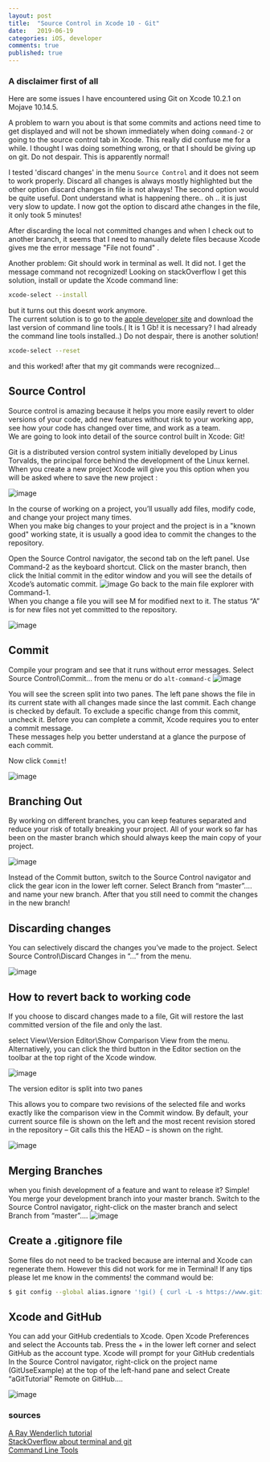 ```yaml
---
layout: post
title:  "Source Control in Xcode 10 - Git"
date:   2019-06-19
categories: iOS, developer
comments: true
published: true
---
```

 
### A disclaimer first of all

Here are some issues I have encountered using Git on Xcode 10.2.1 on Mojave 10.14.5.

A problem to warn you about is that some commits and actions need time to get displayed and will not be shown immediately when doing `command-2` or going to the source control tab in Xcode. This really did confuse me for a while. I thought I was doing something wrong, or that I should be giving up on git. Do not despair. This is apparently normal!

I tested 'discard changes' in the menu `Source Control` and it does not seem to work properly. Discard all changes is always mostly highlighted but the other option discard changes in file is not always! The second option would be quite useful. Dont understand what is happening there.. oh .. it is just very slow to update. I now got the option to discard athe changes in the file, it only took 5 minutes!

After discarding the local not committed changes and when I check out to another branch, it seems that I need to manually delete files because Xcode gives me the error message "File not found" . 

Another problem: Git should work in terminal as well. It did not. I get the message command not recognized!
Looking on stackOverflow I get this solution, install or update the Xcode command line:

``` bash
xcode-select --install
```
but it turns out this doesnt work anymore.   
The current solution is to go to the [apple developer site](https://developer.apple.com/download/more/) and download the last version of command line tools.( It is 1 Gb! it is necessary? I had already the command line tools installed..)
Do not despair, there is another solution! 
``` bash
xcode-select --reset
```
and this worked! after that my git commands were recognized...

## Source Control

Source control is amazing because it helps you more easily revert to older versions of your code, add new features without risk to your working app, see how your code has changed over time, and work as a team.  
We are going to look into detail of the source control built in Xcode: Git!

Git is a distributed version control system initially developed by Linus Torvalds, the principal force behind the development of the Linux kernel.  
When you create a new project Xcode will give you this option when you will be asked where to save the new project :

![image](/assets/img/git/1.png)


In the course of working on a project, you’ll usually add files, modify code, and change your project many times.  
When you make big changes to your project and the project is in a "known good" working state, it is usually a good idea to commit the changes to the repository.

Open the Source Control navigator, the second tab on the left panel. Use Command-2 as the keyboard shortcut.
Click on the master branch, then click the Initial commit in the editor window and you will see the details of Xcode’s automatic commit.
![image](/assets/img/git/2.png)
Go back to the main file explorer with Command-1.  
When you change a file you will see M for modified next to it.  The status “A” is for new files not yet committed to the repository.

![image](/assets/img/git/3.png)

## Commit

Compile your program and see that it runs without error messages.
Select Source Control\Commit… from the menu or do `alt-command-c`
![image](/assets/img/git/4.png)

You will see the screen split into two panes. The left pane shows the file in its current state with all changes made since the last commit.
Each change is checked by default. To exclude a specific change from this commit, uncheck it.
Before you can complete a commit, Xcode requires you to enter a commit message.  
These messages help you better understand at a glance the purpose of each commit.  

Now click `Commit`!

![image](/assets/img/git/5.png)

## Branching Out

By working on different branches, you can keep features separated and reduce your risk of totally breaking your project.
All of your work so far has been on the master branch which should always keep the main copy of your project.

![image](/assets/img/git/6.png)

Instead of the Commit button, switch to the Source Control navigator and click the gear icon in the lower left corner. Select Branch from “master”…. and name your new branch. After that you still need to commit the changes in the new branch!

## Discarding changes

You can selectively discard the changes you’ve made to the project. 
Select Source Control\Discard Changes in “...”  from the menu.

![image](/assets/img/git/7.png)

## How to revert back to working code

If you choose to discard changes made to a file, Git will restore the last committed version of the file and only the last.

select View\Version Editor\Show Comparison View from the menu. Alternatively, you can click the third button in the Editor section on the toolbar at the top right of the Xcode window.

![image](/assets/img/git/8.png)

The version editor is split into two panes

This allows you to compare two revisions of the selected file and works exactly like the comparison view in the Commit window. By default, your current source file is shown on the left and the most recent revision stored in the repository – Git calls this the HEAD – is shown on the right.

![image](/assets/img/git/9.png)

## Merging Branches

when you finish development of a feature and want to release it? Simple! You merge your development branch into your master branch.
Switch to the Source Control navigator, right-click on the master branch and select Branch from “master”….
![image](/assets/img/git/10.png)

## Create a .gitignore file
Some files do not need to be tracked because are internal and Xcode can regenerate them.
However this did not work for me in Terminal! If any tips please let me know in the comments!
the command would be:
``` bash
$ git config --global alias.ignore '!gi() { curl -L -s https://www.gitignore.io/api/$@ ;}; gi'
```

## Xcode and GitHub

You can add your GitHub credentials to Xcode. Open Xcode Preferences and select the Accounts tab. Press the + in the lower left corner and select GitHub as the account type. Xcode will prompt for your GitHub credentials
In the Source Control navigator, right-click on the project name (GitUseExample) at the top of the left-hand pane and select Create “aGitTutorial” Remote on GitHub….  

![image](/assets/img/git/11.png)


### sources

[A Ray Wenderlich tutorial ](https://www.raywenderlich.com/675-how-to-use-git-source-control-with-xcode-9)  
[StackOverflow about terminal and git](https://stackoverflow.com/questions/52522565/git-is-not-working-after-macos-mojave-update-xcrun-error-invalid-active-devel)  
[Command Line Tools](https://developer.apple.com/download/more/)  
